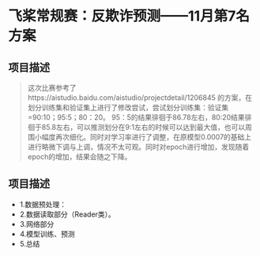 # 飞桨常规赛：反欺诈预测——11月第7名方案


## 项目描述
> 这次比赛参考了https://aistudio.baidu.com/aistudio/projectdetail/1206845 的方案，在划分训练集和验证集上进行了修改尝试，尝试划分训练集：验证集=90:10；95:5；80：20。 95：5的结果徘徊于86.78左右，80:20结果徘徊于85.8左右，可以推测划分在9:1左右的时候可以达到最大值，也可以周围小幅度再次细化。同时对学习率进行了调整，在原模型0.0007的基础上进行略微下调与上调，情况不太可观。同时对epoch进行增加，发现随着epoch的增加，结果会随之下降。

## 项目描述
- 1.数据预处理：
- 2.数据读取部分（Reader类）。
- 3.网络部分
- 4.模型训练、预测
- 5.总结
